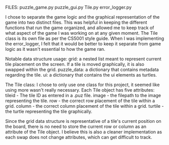 FILES:
puzzle_game.py
puzzle_gui.py
Tile.py
error_logger.py

I chose to separate the game logic and the graphical representation of the game into two distinct files. This was helpful in keeping the different functions that run the game organized, and allowed me to keep track of what aspect of the game I was working on at any given moment. The Tile class is its own file as per the CS5001 style guide. When I was implementing the error_logger, I felt that it would be better to keep it separate from game logic as it wasn't essential to how the game ran.


Notable data structure usage:
grid: a nested list meant to represent current tile placement on the screen. If a tile is moved graphically, it is also swapped within the grid.
puzzle_data: a dictionary that contains metadata regarding the tile.
ui: a dictionary that contains the ui elements as turtles.


The Tile class:
I chose to only use one class for this project, it seemed like using more wasn't really necessary. Each Tile object has five attributes: 
tileid - The tile ID as entered in a .puz file.
image - the filepath to the image representing the tile.
row - the correct row placement of the tile within a grid.
column - the correct column placement of the tile within a grid.
turtile - the turtle representing the tile graphically.

Since the grid data structure is representative of a tile's current position on the board, there is no need to store the current row or column as an attribute of the Tile object. I believe this is also a cleaner implementation as each swap does not change attributes, which can get difficult to track.
